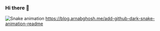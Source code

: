 ### Hi there 👋
![Snake animation](https://github.com/iratxeurzelai/iratxeurzelai/blob/output/github-contribution-grid-snake.svg) https://blog.arnabghosh.me/add-github-dark-snake-animation-readme
<!--
**iratxeurzelai/iratxeurzelai** is a ✨ _special_ ✨ repository because its `README.md` (this file) appears on your GitHub profile.

Here are some ideas to get you started:

- 🔭 I’m currently working on ...
- 🌱 I’m currently learning ...
- 👯 I’m looking to collaborate on ...
- 🤔 I’m looking for help with ...
- 💬 Ask me about ...
- 📫 How to reach me: ...
- 😄 Pronouns: ...
- ⚡ Fun fact: ...
-->
